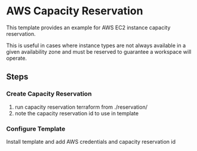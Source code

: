 # AWS Capacity Reservation
This template provides an example for AWS EC2 instance capacity reservation.

This is useful in cases where instance types are not always available in a given availability zone and must be reserved to guarantee a workspace will operate.

## Steps

### Create Capacity Reservation
1. run capacity reservation terraform from ./reservation/
2. note the capacity reservation id to use in template

### Configure Template
Install template and add AWS credentials and capacity reservation id 
